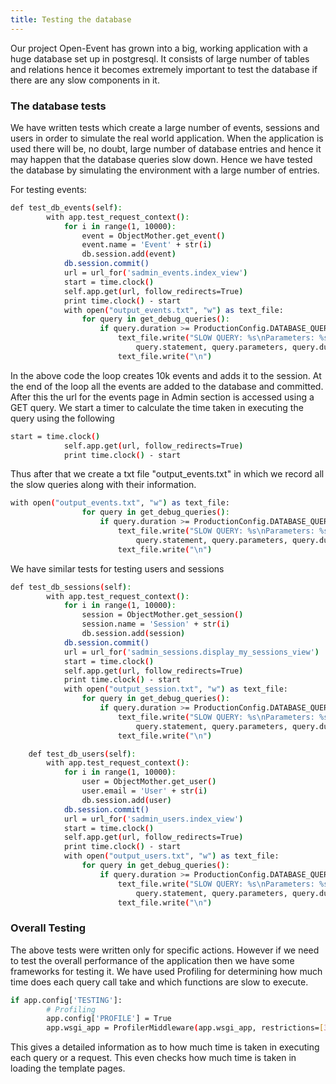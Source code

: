 ```yaml
---
title: Testing the database
---
```


Our project Open-Event has grown into a big, working application with a huge database set up in postgresql. It consists
of large number of tables and relations hence it becomes extremely important to test the database if there are any slow components
in it.

### The database tests

We have written tests which create a large number of events, sessions and users in order to simulate the real world application.
When the application is used there will be, no doubt, large number of database entries and hence it may happen that the database
queries slow down. Hence we have tested the database by simulating the environment with a large number of entries.


For testing events:

```sh
def test_db_events(self):
        with app.test_request_context():
            for i in range(1, 10000):
                event = ObjectMother.get_event()
                event.name = 'Event' + str(i)
                db.session.add(event)
            db.session.commit()
            url = url_for('sadmin_events.index_view')
            start = time.clock()
            self.app.get(url, follow_redirects=True)
            print time.clock() - start
            with open("output_events.txt", "w") as text_file:
                for query in get_debug_queries():
                    if query.duration >= ProductionConfig.DATABASE_QUERY_TIMEOUT:
                        text_file.write("SLOW QUERY: %s\nParameters: %s\nDuration: %fs\nContext: %s\n" % (
                            query.statement, query.parameters, query.duration, query.context))
                        text_file.write("\n")
```


In the above code the loop creates 10k events and adds it to the session. At the end of the loop all the events are added to the
database and committed. After this the url for the events page in Admin section is accessed using a GET query. We start a timer
to calculate the time taken in executing the query using the following

```sh
start = time.clock()
            self.app.get(url, follow_redirects=True)
            print time.clock() - start
```


Thus after that we create a txt file "output_events.txt" in which we record all the slow queries along with their information.

```sh
with open("output_events.txt", "w") as text_file:
                for query in get_debug_queries():
                    if query.duration >= ProductionConfig.DATABASE_QUERY_TIMEOUT:
                        text_file.write("SLOW QUERY: %s\nParameters: %s\nDuration: %fs\nContext: %s\n" % (
                            query.statement, query.parameters, query.duration, query.context))
                        text_file.write("\n")
```

We have similar tests for testing users and sessions

```sh
def test_db_sessions(self):
        with app.test_request_context():
            for i in range(1, 10000):
                session = ObjectMother.get_session()
                session.name = 'Session' + str(i)
                db.session.add(session)
            db.session.commit()
            url = url_for('sadmin_sessions.display_my_sessions_view')
            start = time.clock()
            self.app.get(url, follow_redirects=True)
            print time.clock() - start
            with open("output_session.txt", "w") as text_file:
                for query in get_debug_queries():
                    if query.duration >= ProductionConfig.DATABASE_QUERY_TIMEOUT:
                        text_file.write("SLOW QUERY: %s\nParameters: %s\nDuration: %fs\nContext: %s\n" % (
                            query.statement, query.parameters, query.duration, query.context))
                        text_file.write("\n")

    def test_db_users(self):
        with app.test_request_context():
            for i in range(1, 10000):
                user = ObjectMother.get_user()
                user.email = 'User' + str(i)
                db.session.add(user)
            db.session.commit()
            url = url_for('sadmin_users.index_view')
            start = time.clock()
            self.app.get(url, follow_redirects=True)
            print time.clock() - start
            with open("output_users.txt", "w") as text_file:
                for query in get_debug_queries():
                    if query.duration >= ProductionConfig.DATABASE_QUERY_TIMEOUT:
                        text_file.write("SLOW QUERY: %s\nParameters: %s\nDuration: %fs\nContext: %s\n" % (
                            query.statement, query.parameters, query.duration, query.context))
                        text_file.write("\n")

```


### Overall Testing

The above tests were written only for specific actions. However if we need to test the overall performance of the application
then we have some frameworks for testing it. We have used Profiling for determining how much time does each query call take
and which functions are slow to execute.

```sh
if app.config['TESTING']:
        # Profiling
        app.config['PROFILE'] = True
        app.wsgi_app = ProfilerMiddleware(app.wsgi_app, restrictions=[30])
```

This gives a detailed information as to how much time is taken in executing each query or a request. This even checks
how much time is taken in loading the template pages.

